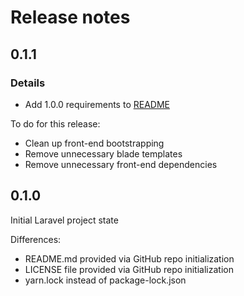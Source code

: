 # Release notes

## 0.1.1

### Details

- Add 1.0.0 requirements to [README][1]

To do for this release:

- Clean up front-end bootstrapping
- Remove unnecessary blade templates
- Remove unnecessary front-end dependencies

## 0.1.0

Initial Laravel project state

Differences:

- README.md provided via GitHub repo initialization
- LICENSE file provided via GitHub repo initialization
- yarn.lock instead of package-lock.json

[1]: https://github.com/JSn1nj4/customs/blob/master/README.md

